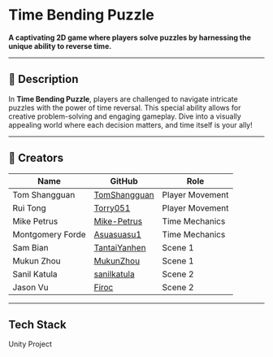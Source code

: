 # Time Bending Puzzle

**A captivating 2D game where players solve puzzles by harnessing the unique ability to reverse time.**  

---

## 📖 Description

In **Time Bending Puzzle**, players are challenged to navigate intricate puzzles with the power of time reversal. This special ability allows for creative problem-solving and engaging gameplay. Dive into a visually appealing world where each decision matters, and time itself is your ally!

---
## 👥 Creators

| Name              | GitHub           | Role |
|-------------------|------------------| ----------------- |
| Tom Shangguan     | [TomShangguan](https://github.com/TomShangguan) | Player Movement |
| Rui Tong          | [Torry051](https://github.com/Torry051) | Player Movement |
| Mike Petrus       | [Mike-Petrus](https://github.com/Mike-Petrus) | Time Mechanics |
| Montgomery Forde  | [Asuasuasu1](https://github.com/Asuasuasu1) | Time Mechanics |
| Sam Bian          | [TantaiYanhen](https://github.com/TantaiYanhen) | Scene 1 |
| Mukun Zhou        | [MukunZhou](https://github.com/MukunZhou) | Scene 1 |
| Sanil Katula          | [sanilkatula](https://github.com/sanilkatula) | Scene 2 |
| Jason Vu          | [Firoc](https://github.com/Firoc) | Scene 2 |



---
## Tech Stack
Unity Project
